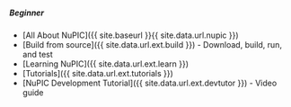 ##### Beginner

* <i></i> [All About NuPIC]({{ site.baseurl }}{{ site.data.url.nupic }})
* <i></i> [Build from source]({{ site.data.url.ext.build }}) - Download, build, run,
  and test
* <i></i> [Learning NuPIC]({{ site.data.url.ext.learn }})
* <i></i> [Tutorials]({{ site.data.url.ext.tutorials }})
* <i class="fa-play-circle-o"></i> [NuPIC Development Tutorial]({{ site.data.url.ext.devtutor }}) -
  Video guide
